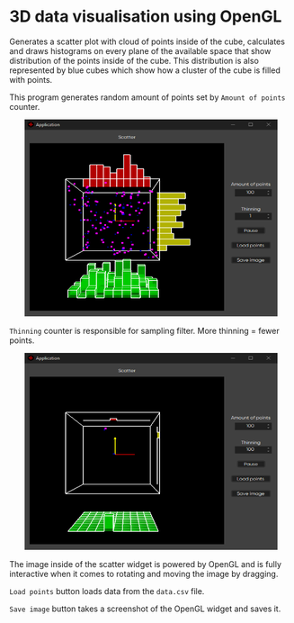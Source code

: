# 3D data visualisation using OpenGL

Generates a scatter plot with cloud of points inside of the cube, calculates and draws histograms on every plane of the available space that show distribution of the points inside of the cube. This distribution is also represented by blue cubes which show how a cluster of the cube is filled with points.

This program generates random amount of points set by `Amount of points` counter.

<center><img src="./Images/Main.png" height="350" width="450"/></center>

`Thinning` counter is responsible for sampling filter. More thinning = fewer points.

<center><img src="./Images/Thinning.png" height="350" width="450"/></center>

The image inside of the scatter widget is powered by OpenGL and is fully interactive when it comes to rotating and moving the image by dragging.

`Load points` button loads data from the `data.csv` file.

`Save image` button takes a screenshot of the OpenGL widget and saves it.